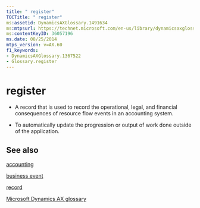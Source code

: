 ```yaml
---
title: " register"
TOCTitle: " register"
ms:assetid: DynamicsAXGlossary.1491634
ms:mtpsurl: https://technet.microsoft.com/en-us/library/dynamicsaxglossary.1491634(v=AX.60)
ms:contentKeyID: 36057196
ms.date: 08/25/2014
mtps_version: v=AX.60
f1_keywords:
- DynamicsAXGlossary.1367522
- Glossary.register
---
```


# register

  - A record that is used to record the operational, legal, and financial consequences of resource flow events in an accounting system.

  - To automatically update the progression or output of work done outside of the application.

## See also

[accounting](accounting.md)

[business event](business-event.md)

[record](record.md)

[Microsoft Dynamics AX glossary](glossary/microsoft-dynamics-ax-glossary.md)

  


